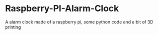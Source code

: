 # Raspberry-PI-Alarm-Clock
A alarm clock made of a raspberry pi, some python code and a bit of 3D printing
